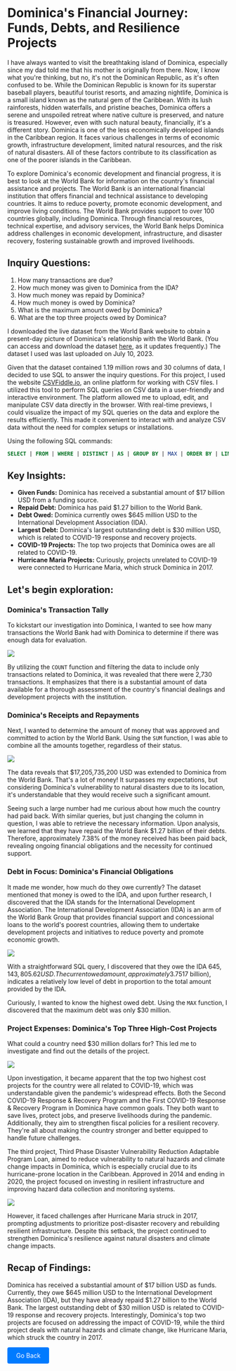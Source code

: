 # Dominica's Financial Journey: Funds, Debts, and Resilience Projects

I have always wanted to visit the breathtaking island of Dominica, especially since my dad told me that his mother is originally from there. Now, I know what you're thinking, but no, it's not the Dominican Republic, as it's often confused to be. While the Dominican Republic is known for its superstar baseball players, beautiful tourist resorts, and amazing nightlife, Dominica is a small island known as the natural gem of the Caribbean. With its lush rainforests, hidden waterfalls, and pristine beaches, Dominica offers a serene and unspoiled retreat where native culture is preserved, and nature is treasured. However, even with such natural beauty, financially, it's a different story. Dominica is one of the less economically developed islands in the Caribbean region. It faces various challenges in terms of economic growth, infrastructure development, limited natural resources, and the risk of natural disasters. All of these factors contribute to its classification as one of the poorer islands in the Caribbean.

To explore Dominica's economic development and financial progress, it is best to look at the World Bank for information on the country's financial assistance and projects. The World Bank is an international financial institution that offers financial and technical assistance to developing countries. It aims to reduce poverty, promote economic development, and improve living conditions. The World Bank provides support to over 100 countries globally, including Dominica. Through financial resources, technical expertise, and advisory services, the World Bank helps Dominica address challenges in economic development, infrastructure, and disaster recovery, fostering sustainable growth and improved livelihoods.

## Inquiry Questions:

1. How many transactions are due?
2. How much money was given to Dominica from the IDA?
3. How much money was repaid by Dominica?
4. How much money is owed by Dominica?
5. What is the maximum amount owed by Dominica?
6. What are the top three projects owed by Dominica?

I downloaded the live dataset from the World Bank website to obtain a present-day picture of Dominica's relationship with the World Bank. (You can access and download the dataset [here](https://finances.worldbank.org/Loans-and-Credits/IDA-Statement-Of-Credits-and-Grants-Historical-Dat/tdwh-3krx), as it updates frequently.) The dataset I used was last uploaded on July 10, 2023.

Given that the dataset contained 1.19 million rows and 30 columns of data, I decided to use SQL to answer the inquiry questions. For this project, I used the website [CSVFiddle.io](https://csvfiddle.io), an online platform for working with CSV files. I utilized this tool to perform SQL queries on CSV data in a user-friendly and interactive environment. The platform allowed me to upload, edit, and manipulate CSV data directly in the browser. With real-time previews, I could visualize the impact of my SQL queries on the data and explore the results efficiently. This made it convenient to interact with and analyze CSV data without the need for complex setups or installations.

Using the following SQL commands:

```sql
SELECT | FROM | WHERE | DISTINCT | AS | GROUP BY | MAX | ORDER BY | LIMIT
```

## Key Insights:

- **Given Funds:** Dominica has received a substantial amount of $17 billion USD from a funding source.
- **Repaid Debt:** Dominica has paid $1.27 billion to the World Bank.
- **Debt Owed:** Dominica currently owes $645 million USD to the International Development Association (IDA).
- **Largest Debt:** Dominica's largest outstanding debt is $30 million USD, which is related to COVID-19 response and recovery projects.
- **COVID-19 Projects:** The top two projects that Dominica owes are all related to COVID-19.
- **Hurricane Maria Projects:** Curiously, projects unrelated to COVID-19 were connected to Hurricane Maria, which struck Dominica in 2017.

## Let's begin exploration:

### Dominica's Transaction Tally

To kickstart our investigation into Dominica, I wanted to see how many transactions the World Bank had with Dominica to determine if there was enough data for evaluation.

<img src="images/Transactions.jpg?raw=true"/>

By utilizing the `COUNT` function and filtering the data to include only transactions related to Dominica, it was revealed that there were 2,730 transactions. It emphasizes that there is a substantial amount of data available for a thorough assessment of the country's financial dealings and development projects with the institution.

### Dominica's Receipts and Repayments

Next, I wanted to determine the amount of money that was approved and committed to action by the World Bank. Using the `SUM` function, I was able to combine all the amounts together, regardless of their status.

<img src="images/Given and Repaid.jpg?raw=true"/>

The data reveals that $17,205,735,200 USD was extended to Dominica from the World Bank. That's a lot of money! It surpasses my expectations, but considering Dominica's vulnerability to natural disasters due to its location, it's understandable that they would receive such a significant amount.

Seeing such a large number had me curious about how much the country had paid back. With similar queries, but just changing the column in question, I was able to retrieve the necessary information. Upon analysis, we learned that they have repaid the World Bank $1.27 billion of their debts. Therefore, approximately 7.38% of the money received has been paid back, revealing ongoing financial obligations and the necessity for continued support.

### Debt in Focus: Dominica's Financial Obligations

It made me wonder, how much do they owe currently? The dataset mentioned that money is owed to the IDA, and upon further research, I discovered that the IDA stands for the International Development Association. The International Development Association (IDA) is an arm of the World Bank Group that provides financial support and concessional loans to the world's poorest countries, allowing them to undertake development projects and initiatives to reduce poverty and promote economic growth.

<img src="images/debts.jpg?raw=true"/>

With a straightforward SQL query, I discovered that they owe the IDA $645,143,805.62 USD. The current owed amount, approximately 3.75% of the initial funding received ($17 billion), indicates a relatively low level of debt in proportion to the total amount provided by the IDA.

Curiously, I wanted to know the highest owed debt. Using the `MAX` function, I discovered that the maximum debt was only $30 million.

### Project Expenses: Dominica's Top Three High-Cost Projects

What could a country need $30 million dollars for? This led me to investigate and find out the details of the project.

<img src="images/Three top projects.jpg?raw=true"/>

Upon investigation, it became apparent that the top two highest cost projects for the country were all related to COVID-19, which was understandable given the pandemic's widespread effects. Both the Second COVID-19 Response & Recovery Program and the First COVID-19 Response & Recovery Program in Dominica have common goals. They both want to save lives, protect jobs, and preserve livelihoods during the pandemic. Additionally, they aim to strengthen fiscal policies for a resilient recovery. They're all about making the country stronger and better equipped to handle future challenges.

The third project, Third Phase Disaster Vulnerability Reduction Adaptable Program Loan, aimed to reduce vulnerability to natural hazards and climate change impacts in Dominica, which is especially crucial due to its hurricane-prone location in the Caribbean. Approved in 2014 and ending in 2020, the project focused on investing in resilient infrastructure and improving hazard data collection and monitoring systems. 

<img src="images/Graph.jpg?raw=true"/>

However, it faced challenges after Hurricane Maria struck in 2017, prompting adjustments to prioritize post-disaster recovery and rebuilding resilient infrastructure. Despite this setback, the project continued to strengthen Dominica's resilience against natural disasters and climate change impacts.

## Recap of Findings:

Dominica has received a substantial amount of $17 billion USD as funds. Currently, they owe $645 million USD to the International Development Association (IDA), but they have already repaid $1.27 billion to the World Bank. The largest outstanding debt of $30 million USD is related to COVID-19 response and recovery projects. Interestingly, Dominica's top two projects are focused on addressing the impact of COVID-19, while the third project deals with natural hazards and climate change, like Hurricane Maria, which struck the country in 2017.

<a href="javascript:history.back()" style="display: inline-block; padding: 10px 20px; background-color: #007bff; color: #fff; text-decoration: none; border-radius: 4px;">Go Back</a>
